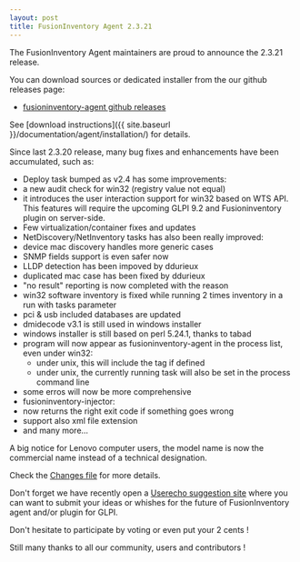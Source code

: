 ```yaml
---
layout: post
title: FusionInventory Agent 2.3.21
---
```


The FusionInventory Agent maintainers are proud to announce the 2.3.21 release.

You can download sources or dedicated installer from the our github releases page:

* [fusioninventory-agent github releases](https://github.com/fusioninventory/fusioninventory-agent/releases/tag/2.3.21)

See [download instructions]({{ site.baseurl }}/documentation/agent/installation/) for details.

Since last 2.3.20 release, many bug fixes and enhancements have been accumulated, such as:

- Deploy task bumped as v2.4 has some improvements:
 - a new audit check for win32 (registry value not equal)
 - it introduces the user interaction support for win32 based on WTS API.
   This features will require the upcoming GLPI 9.2 and Fusioninventory plugin on server-side.
- Few virtualization/container fixes and updates
- NetDiscovery/NetInventory tasks has also been really improved:
 - device mac discovery handles more generic cases
 - SNMP fields support is even safer now
 - LLDP detection has been impoved by ddurieux
 - duplicated mac case has been fixed by ddurieux
 - "no result" reporting is now completed with the reason
- win32 software inventory is fixed while running 2 times inventory in a run with tasks parameter
- pci & usb included databases are updated
- dmidecode v3.1 is still used in windows installer
- windows installer is still based on perl 5.24.1, thanks to tabad
- program will now appear as fusioninventory-agent in the process list, even under win32:
  - under unix, this will include the tag if defined
  - under unix, the currently running task will also be set in the process command line
- some erros will now be more comprehensive
- fusioninventory-injector:
 - now returns the right exit code if something goes wrong
 - support also xml file extension
- and many more...

A big notice for Lenovo computer users, the model name is now the commercial name instead of a technical designation.

Check the [Changes file](https://github.com/fusioninventory/fusioninventory-agent/blob/2.3.21/Changes) for more details.

Don't forget we have recently open a [Userecho suggestion site](http://fusioninventory.userecho.com/) where you can want to submit your ideas or whishes for the future of FusionInventory agent and/or plugin for GLPI.

Don't hesitate to participate by voting or even put your 2 cents !

Still many thanks to all our community, users and contributors !
